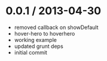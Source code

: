 
0.0.1 / 2013-04-30 
==================

  * removed callback on showDefault
  * hover-hero to hoverhero
  * working example
  * updated grunt deps
  * initial commit
